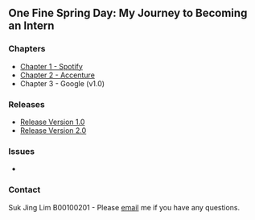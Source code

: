 ## One Fine Spring Day: My Journey to Becoming an Intern 

### Chapters

- [Chapter 1 - Spotify](Chapter01.md)
- [Chapter 2 - Accenture](Chapter02.md)
- Chapter 3 - Google (v1.0)

### Releases

- [Release Version 1.0](https://github.com/limsukjing/github-story-2019/releases)
- [Release Version 2.0](https://github.com/limsukjing/github-story-2019/releases/tag/v2.0)

### Issues

-

### Contact 

Suk Jing Lim B00100201 - Please [email](mailto:b00100201@student.itb.ie) me if you have any questions.
